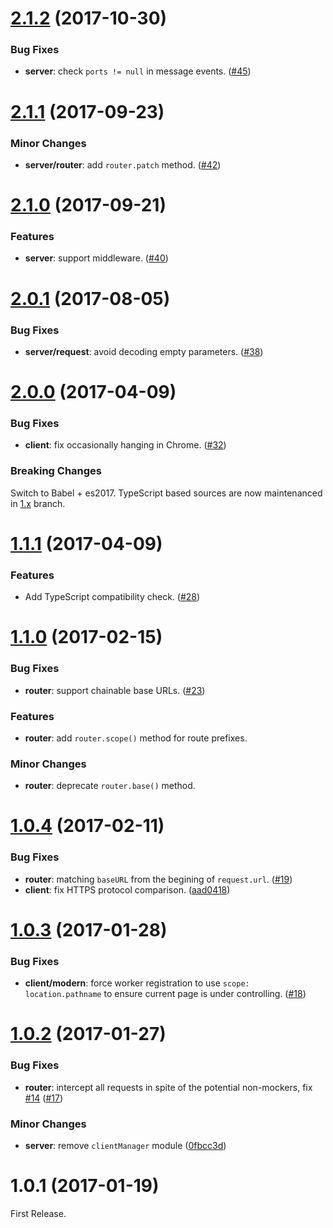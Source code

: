 # [2.1.2](https://github.com/service-mocker/service-mocker/compare/v2.1.1...v2.1.2) (2017-10-30)

### Bug Fixes

- **server**: check `ports != null` in message events. ([#45](https://github.com/service-mocker/service-mocker/pull/45))

# [2.1.1](https://github.com/service-mocker/service-mocker/compare/v2.1.0...v2.1.1) (2017-09-23)

### Minor Changes

- **server/router**: add `router.patch` method. ([#42](https://github.com/service-mocker/service-mocker/pull/42))

# [2.1.0](https://github.com/service-mocker/service-mocker/compare/v2.0.1...v2.1.0) (2017-09-21)

### Features

- **server**: support middleware. ([#40](https://github.com/service-mocker/service-mocker/pull/40))

# [2.0.1](https://github.com/service-mocker/service-mocker/compare/v2.0.0...v2.0.1) (2017-08-05)

### Bug Fixes

- **server/request**: avoid decoding empty parameters. ([#38](https://github.com/service-mocker/service-mocker/pull/38))

# [2.0.0](https://github.com/service-mocker/service-mocker/compare/v1.1.1...v2.0.0) (2017-04-09)

### Bug Fixes

- **client**: fix occasionally hanging in Chrome. ([#32](https://github.com/service-mocker/service-mocker/pull/32))

### Breaking Changes

Switch to Babel + es2017. TypeScript based sources are now maintenanced in [1.x](https://github.com/service-mocker/service-mocker/tree/1.x) branch.

# [1.1.1](https://github.com/service-mocker/service-mocker/compare/v1.1.0...v1.1.1) (2017-04-09)

### Features

- Add TypeScript compatibility check. ([#28](https://github.com/service-mocker/service-mocker/pull/28))

# [1.1.0](https://github.com/service-mocker/service-mocker/compare/v1.0.4...v1.1.0) (2017-02-15)

### Bug Fixes

- **router**: support chainable base URLs. ([#23](https://github.com/service-mocker/service-mocker/pull/23))

### Features

- **router**: add `router.scope()` method for route prefixes.

### Minor Changes

- **router**: deprecate `router.base()` method.


# [1.0.4](https://github.com/service-mocker/service-mocker/compare/v1.0.3...v1.0.4) (2017-02-11)

### Bug Fixes

- **router**: matching `baseURL` from the begining of `request.url`. ([#19](https://github.com/service-mocker/service-mocker/pull/19))
- **client**: fix HTTPS protocol comparison. ([aad0418](https://github.com/service-mocker/service-mocker/commit/aad0418f649e89f0ee182cbdf7e0ac422f99ee48))

# [1.0.3](https://github.com/service-mocker/service-mocker/compare/v1.0.2...v1.0.3) (2017-01-28)

### Bug Fixes

- **client/modern**: force worker registration to use `scope: location.pathname` to ensure current page is under controlling. ([#18](https://github.com/service-mocker/service-mocker/pull/18))

# [1.0.2](https://github.com/service-mocker/service-mocker/compare/v1.0.1...v1.0.2) (2017-01-27)

### Bug Fixes

- **router**: intercept all requests in spite of the potential non-mockers, fix [#14](https://github.com/service-mocker/service-mocker/issues/14) ([#17](https://github.com/service-mocker/service-mocker/pull/17))

### Minor Changes

- **server**: remove `clientManager` module ([0fbcc3d](https://github.com/service-mocker/service-mocker/commit/0fbcc3d7b5a6be40053610e62bc2a5d26dbc8399))

# 1.0.1 (2017-01-19)

First Release.
